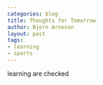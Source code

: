 ```yaml
---
categories: blog
title: Thoughts for Tomorrow
author: Bjorn Arneson
layout: post
tags: 
- learning
- sports
---
```


learning are checked